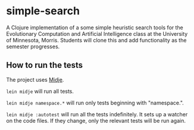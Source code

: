 # simple-search

A Clojure implementation of a some simple heuristic search tools for the Evolutionary Computation and Artificial Intelligence class at the University of Minnesota, Morris. Students will clone this and add functionality as the semester progresses.

## How to run the tests

The project uses [Midje](https://github.com/marick/Midje/).

`lein midje` will run all tests.

`lein midje namespace.*` will run only tests beginning with "namespace.".

`lein midje :autotest` will run all the tests indefinitely. It sets up a
watcher on the code files. If they change, only the relevant tests will be
run again.
